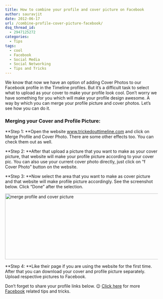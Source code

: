 ```yaml
---
title: How to combine your profile and cover picture on Facebook
author: sauravjit
date: 2012-06-17
url: /combine-profile-cover-picture-facebook/
dsq_thread_id:
  - 2947125272
categories:
  - Tips
tags:
  - cool
  - Facebook
  - Social Media
  - Social Networking
  - Tips and Tricks
---
```

We know that now we have an option of adding Cover Photos to our Facebook profile in the Timeline profiles. But it&#8217;s a difficult task to select what to upload as your cover to make your profile look cool. Don&#8217;t worry we have something for you which will make your profile design awesome. A way by which you can merge your profile picture and cover photos. Let&#8217;s see how you can do it.

### Merging your Cover and Profile Picture:

**Step 1: **Open the website <a href="http://www.trickedouttimeline.com/" onclick="_gaq.push(['_trackEvent', 'outbound-article', 'http://www.trickedouttimeline.com/', 'www.trickedouttimeline.com']);" target="_blank">www.trickedouttimeline.com</a> and click on Merge Profile and Cover Photo. There are some other effects too. You can check them out as well.

**Step 2: **After that upload a picture that you want to make as your cover picture, that website will make your profile picture according to your cover pic. You can also use your current cover photo directly, just click on &#8220;f Cover Photo&#8221; button on the website.

**Step 3: **Now select the area that you want to make as cover picture and that website will make profile picture accordingly. See the screenshot below. Click &#8220;Done&#8221; after the selection.

[<img class="aligncenter size-medium wp-image-58797" title="merge profile and cover picture" src="http://cdn.devilsworkshop.org/files/2012/06/merge-profile-and-cover-picture-600x216.jpg" alt="merge profile and cover picture" width="600" height="216" />][1]

**Step 4: **Like their page if you are using the website for the first time. After that you can download your cover and profile picture separately. Upload respective pictures to Facebook.

Don&#8217;t forget to share your profile links below. 😉 [Click here][2] for more [Facebook][2] related tips and tricks.

&nbsp;

 [1]: http://cdn.devilsworkshop.org/files/2012/06/merge-profile-and-cover-picture.jpg
 [2]: http://www.devilsworkshop.org/tag/facebook
